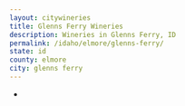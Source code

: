```yaml
---
layout: citywineries
title: Glenns Ferry Wineries
description: Wineries in Glenns Ferry, ID
permalink: /idaho/elmore/glenns-ferry/
state: id
county: elmore
city: glenns ferry
---
```

-

